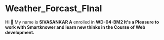 # Weather_Forcast_FInal
Hi 👋 My name is <b>SIVASANKAR A</b>  enrolled in <b>WD-04-BM2<b>
It's a Pleasure to work with Smartknower and learn new thinks in the Course of Web development.
